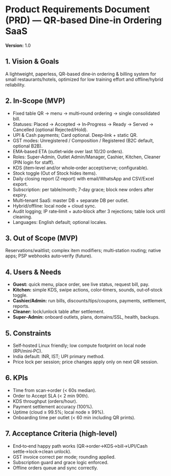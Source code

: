 # Product Requirements Document (PRD) — QR-based Dine‑in Ordering SaaS
**Version:** 1.0

## 1. Vision & Goals
A lightweight, paperless, QR-based dine‑in ordering & billing system for small restaurants/hotels, optimized for low training effort and offline/hybrid reliability.

## 2. In‑Scope (MVP)
- Fixed table QR → menu → multi‑round ordering → single consolidated bill.
- Statuses: Placed → Accepted → In‑Progress → Ready → Served → Cancelled (optional Rejected/Hold).
- UPI & Cash payments; Card optional. Deep‑link + static QR.
- GST modes: Unregistered / Composition / Registered (B2C default, optional B2B).
- EMA‑based ETA (outlet‑wide over last 10/20 orders).
- Roles: Super‑Admin, Outlet Admin/Manager, Cashier, Kitchen, Cleaner (PIN login for staff).
- KDS (item‑level and/or whole‑order accept/serve; configurable).
- Stock toggle (Out of Stock hides items).
- Daily closing report (Z‑report) with email/WhatsApp and CSV/Excel export.
- Subscription: per table/month; 7‑day grace; block new orders after expiry.
- Multi‑tenant SaaS: master DB + separate DB per outlet.
- Hybrid/offline: local node + cloud sync.
- Audit logging; IP rate‑limit + auto‑block after 3 rejections; table lock until cleaning.
- Languages: English default; optional locales.

## 3. Out of Scope (MVP)
Reservations/waitlist; complex item modifiers; multi‑station routing; native apps; PSP webhooks auto‑verify (future).

## 4. Users & Needs
- **Guest:** quick menu, place order, see live status, request bill, pay.
- **Kitchen:** simple KDS, swipe actions, color‑timers, sounds, out‑of‑stock toggle.
- **Cashier/Admin:** run bills, discounts/tips/coupons, payments, settlement, reports.
- **Cleaner:** lock/unlock table after settlement.
- **Super‑Admin:** onboard outlets, plans, domains/SSL, health, backups.

## 5. Constraints
- Self‑hosted Linux friendly; low compute footprint on local node (RPi/mini‑PC).
- India default: INR, IST; UPI primary method.
- Price lock per session; price changes apply only on next QR session.

## 6. KPIs
- Time from scan→order (< 60s median).
- Order to Accept SLA (< 2 min 90th).
- KDS throughput (orders/hour).
- Payment settlement accuracy (100%).
- Uptime (cloud ≥ 99.5%; local node ≥ 99%).
- Onboarding time per outlet (< 60 min including QR prints).

## 7. Acceptance Criteria (high‑level)
- End‑to‑end happy path works (QR→order→KDS→bill→UPI/Cash settle→lock→clean unlock).
- GST invoice correct per mode; rounding applied.
- Subscription guard and grace logic enforced.
- Offline orders queue and sync correctly.
